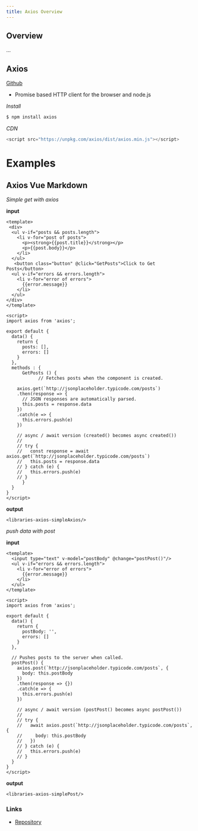 ```yaml
---
title: Axios Overview
---
```


## Overview

...


## Axios

[Github](https://github.com/axios/axios)

 - Promise based HTTP client for the browser and node.js

*Install*

```sh
$ npm install axios
```

*CDN*

```js
<script src="https://unpkg.com/axios/dist/axios.min.js"></script>
```



# Examples


## Axios Vue Markdown

*Simple get with axios*

**input**

```
<template>
 <div>
  <ul v-if="posts && posts.length">
    <li v-for="post of posts">
      <p><strong>{{post.title}}</strong></p>
      <p>{{post.body}}</p>
    </li>
  </ul>
   <button class="button" @click="GetPosts">Click to Get Posts</button>
  <ul v-if="errors && errors.length">
    <li v-for="error of errors">
      {{error.message}}
    </li>
  </ul>
</div>
</template>

<script>
import axios from 'axios';

export default {
  data() {
    return {
      posts: [],
      errors: []
    }
  },
  methods : {
      GetPosts () {
            // Fetches posts when the component is created.
  
    axios.get(`http://jsonplaceholder.typicode.com/posts`)
    .then(response => {
      // JSON responses are automatically parsed.
      this.posts = response.data
    })
    .catch(e => {
      this.errors.push(e)
    })

    // async / await version (created() becomes async created())
    //
    // try {
    //   const response = await axios.get(`http://jsonplaceholder.typicode.com/posts`)
    //   this.posts = response.data
    // } catch (e) {
    //   this.errors.push(e)
    // }
      }
  }
}
</script>

```

**output**

```
<libraries-axios-simpleAxios/>
```

<libraries-axios-simpleAxios/>



*push data with post*

**input**

```
<template>
  <input type="text" v-model="postBody" @change="postPost()"/>
  <ul v-if="errors && errors.length">
    <li v-for="error of errors">
      {{error.message}}
    </li>
  </ul>
</template>

<script>
import axios from 'axios';

export default {
  data() {
    return {
      postBody: '',
      errors: []
    }
  },

  // Pushes posts to the server when called.
  postPost() {
    axios.post(`http://jsonplaceholder.typicode.com/posts`, {
      body: this.postBody
    })
    .then(response => {})
    .catch(e => {
      this.errors.push(e)
    })

    // async / await version (postPost() becomes async postPost())
    //
    // try {
    //   await axios.post(`http://jsonplaceholder.typicode.com/posts`, {
    //     body: this.postBody
    //   })
    // } catch (e) {
    //   this.errors.push(e)
    // }
  }
}
</script>
```



**output**

```
<libraries-axios-simplePost/>
```



<libraries-axios-simplePost/>





### Links

 - [Repository](https://github.com/possibly1/)
